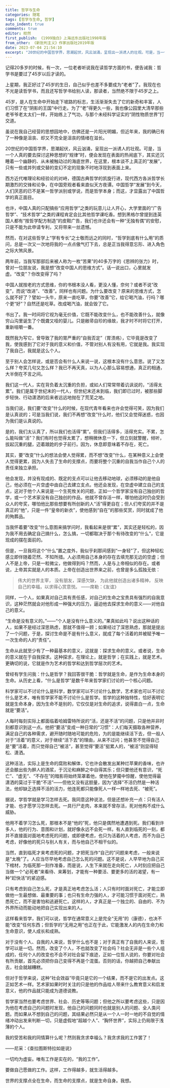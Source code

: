 ```yaml
---
title: 哲学与生命
categories: 随笔
tags: [哲学与生命, 哲学]
auto_indent: true
comments: true
editor: 皎然
first_publish: 《1999独白》上海远东出版社1998年版
from_other: 《新批判主义》作家出版社2019年版
date: 2023-07-04 21:54:10
excerpt: "20世纪的中国哲学界，思潮起伏，风云汹涌，呈现出一派诱人的壮观。可是，当一个人真的要去探讨这种思想的“规律”时，便会发现在表面的热闹底下，其实还沉睡着一个幽静的、从未被触动过的海底世界，在这里，根本谈不上真正的“发展”，只有一些或并列或交替的变幻不定的现象不时地浮现到表面上来。"
---
```

记得20多岁的时候，有一次，一位老者听说我在读哲学方面的书，便告诫我：哲学书是要过了45岁以后才读的。

上星期，我正好过了45岁的生日，自己似乎也差不多要成为“老者”了。我现在也不光是读哲学书，而且还写哲学书给别人读，那读者，当然绝不限于45岁之上。

45岁，是人在生命中开始走下坡路的标志，生活渐渐失去了它的新奇和丰富，人们习惯了在“阴影的王国”中行走。为了“老”得更久一些，我也像公园里大清早那些老爷爷老太太们一样，开始练上了气功，与那个未经科学证实的“阴性物质世界”打交道。

虽说在我自己经营的思想园地中，仿佛还是一片阳光明媚，但近年来，我的确已有了一种像是沮丧、却又不完全是沮丧的情绪在滋长。

20世纪的中国哲学界，思潮起伏，风云汹涌，呈现出一派诱人的壮观。可是，当一个人真的要去探讨这种思想的“规律”时，便会发现在表面的热闹底下，其实还沉睡着一个幽静的、从未被触动过的海底世界，在这里，根本谈不上真正的“发展”，只有一些或并列或交替的变幻不定的现象不时地浮现到表面上来。

西方近代唯理论和经验论的对峙，德国古典哲学的凯旋行进，现代西方各派哲学长期激烈的交锋和论争，在中国旁观者看来直似天方夜谭。中国哲学“发展”到今天，人们厌恶的已不是某一哲学派别或学说，而是哲学本身；而这，才显露出了中国哲学的真正面目。

也许，中国人真的只配搞些“应用哲学”之类的玩意儿让人开心，大学里面的“广告哲学”、“技术哲学”之类的课程肯定会比其他哲学课吃香。想到黑格尔曾提到连英国人都有“按哲学配方制造”的皮鞋广告，我们也许还会有一种“无独有偶”的安慰，只是不能为此申请专利，又将带来一丝遗憾。

然而，在对这些哲学上“学有专长”之士敬而远之的同时，“哲学到底有什么用”的质问，总是一次又一次地将我的一点点傲气打下去，总是正当我得意忘形、进入角色之际大煞风景。

两年前，当我写那部后来被人称为一枚“苦果”的40多万字的《思辨的张力》时，曾对一位朋友说，我是想“改变中国人的思维方式”。话一说出口，心里就发虚。“改变”？你改变得了吗？

中国人就按老的方式思维，你的书根本没人看，更没人懂，奈何？或者不说“改变”，而说“改进”、“改善”。同样也有问题。为什么要改变？原来的思维方式，怎么就不好了？譬如一头牛，原来一直吃草，你要“改善”它，给它喝汽油，行吗？哪个更“好”？自然还是吃草。改成喝汽油，就会毁了它。

书出了。我一时间将它视为毫无价值，它既不能改变什么，也不能改善什么，就像穷山沟里诞生了个既聋又哑的婴儿。只是敝帚自珍的缘故，我才时不时将它打开，重新咀嚼一番。

既然我为写它，曾导致了我的胃严重的“自我否定”（胃溃疡），它毕竟是改变了我，使我感到了它对于我的意义和价值，不管对别人有没有用，它就是我。我实现了我自己，我就是这么个人。

至于别人会怎样说，或是否会有什么人来说一说，这根本没有什么意思。说了又怎么样？夸奖几句又怎么样？我已不再天真，以为人心那么容易想通，真正的相通，大半倒在不言之间。

我们这一代人，实在背负着太沉重的负担，或如人们常常带着讥讽说的，“活得太累”。我们是属于世纪末的一代人，但世纪末还未到临，我们即已过时，被那些脚步轻快、行动潇洒的后来者远远地抛在了荒芜之地。

当我们说，我们要“改变”什么的时候，在现代青年看来也许会觉得可笑，因为我们是认真说的；可是当我们说，我们不再想“改变”什么时，他们又会觉得迷惑，也因为我们是认真说的。

是的，我们太认真了，所以我们也活得“累”。但我们活得多，活得充实。不累，怎么能叫做“活”？我们有时也觉得太累了，想稍微休息一下，但立刻就警醒，倾听，拔起沉重的腿，迈着踉跄的步子前行。因为，休息即意味着不存在，死亡。

其实，要“改变”什么的想法会使人觉得累，而不想“改变”什么，在某种意义上会使人觉得更累，因为人失去了生命的支撑点，而要将整个沉重的自我当作自己个人的责任来独立承担。

他会发现，并没有现成的、既定的支点可以让他去移动地球，必须移动的是他自己，他必须在一片空虚中由自己去建立支点。他还会发现，在空虚中建立自己的支点，这对于他个人来说是一个生死攸关的问题，正如一个哲学家没有自己独创的哲学，或一个艺术家没有自己独创的作品，他就不曾存活一样，哪怕他这时仍会受到众人的夸奖，哪怕他比那些想要有所创新的人“活”得更自在；但人们夸奖的并不是真正的“他”，只是一件“皇帝的新衣”，使他感到“自在”的那些奖赏，同时就成了他的殉葬品。

当我怀着要“改变”什么意图来搞学问时，我看起来是很“累”，其实还是轻松的，因为我不用去确定自己搞什么，怎么搞，一切都取决于那个有待改变的“什么”，它是现成的摆在面前的。

但是，一旦我将这个“什么”置之度外，我似乎刹那间感到“一身轻”了，但这种轻松感立即伴随着茫然、不知所措。人必须用自己本身的存在去填充那无边的空虚；但人不是上帝，只是一粒微尘，他做得到吗？然而，人是与上帝相似的存在。或者说，上帝其实就是人的本质。上帝在创造出世界来之前，也曾是多么孤独无依：

>伟大的世界主宰，
没有朋友，深感欠缺，
为此他就创造出诸多精神，
反映自己的幸福，以求得心赏意悦。
——席勒：《友谊》

同样，一个人，如果真对自己具有责任感，对自己的生命之宝贵具有强烈的自我意识，这种茫然就会对他形成一种强大的压力，逼迫他去探求生命的意义——对他自己的意义。

“生命是没有意义的。”——“个人是没有什么意义的。”果真如此吗？说出这种话的人，如果不是经过深思熟虑，那就不值得一顾；如果经过了深思熟虑，那就是提出了一个问题，于是，探讨生命是不是有什么意义，就成了每个活着的并被赋予唯一一次生命的人的“责任”。

生命从此就至少有了一种最基本的意义，这就是：探求生命的意义。或者说，生命的意义就在于自我探求。这种探求，在理论上，就是哲学；在实践上，就是艺术。更确切的说，它就是作为艺术的哲学和达到哲学层次的艺术。

曾经有学生问我：什么是哲学？我回答很干脆：哲学就是生命，是作为生命本身的生命。从历史上看，“什么是哲学”是数千年来哲学家们讨论的一个核心问题。

科学家可以不讨论什么是科学，数学家可以不讨论什么数学，艺术家也可以不讨论什么是艺术，唯有哲学家不能不讨论什么是哲学。哲学的这种独特性，恰好表明它就是生命本身，因为生命不是别的，它仅仅是对生命的追求，说得直白一点，生命就是“要活”。

人每时每刻实际上都面临着哈姆雷特所说的“活，还是不活”的问题，只是他并非时刻都意识到这一点。他把“要活”变成一种日常的“习惯”：人们每天摄取各种营养，满足自己的各种需求，避开随时随地可能的危险，为的是能继续活下去，但一般人对于“活着”的意义，对于继续“活下去”的理由，从来不过问；他甚至不觉得自己是“要”活着，而只觉得自己“被活”，甚至觉得“要活”挺累人的，“被活”则显得轻松、潇洒。

这种活法，实际上是生命的腐败和解体，它也许会散发出某种烂苹果的香味，也许还会酿出些为醉人的酒浆，于沉沦和麻醉之中自得其乐；但只要他还有意识，“死亡”、“虚无”、“不存在”的暗影将始终笼罩着他，使他在梦魇中惊醒，使他觉得最潇洒的莫过于干脆“不活”——但他又没有这胆量，因为“选择”不活仍然是一种活法，他却缺乏选择不活的活力，他连死都只能像死人一样一样地去死、“被死”。

据说，学哲学就是学习怎样去死。我同意这种说法，但是还想补充一点：只有活人才能、也才愿学习怎样去死。一具行尸走肉，本来就不曾存活，死对他构不成什么威胁。

他用不着学习怎么死，那根本不是“他的”死，他只是偶然地遭遇到死。我们看到许多人，他的行为、意图和计划，就好像永远不会死一样。有人直到临死的一刻，都并不直接面对面地考虑死的问题，或即便考虑，也只为活着的人考虑，而不为自己考虑，好像他的死只与别人有关，而与他自己不相干似的。

当然，直到临死才来考虑死的问题，才把死当作“自己的”问题来考虑，一般来说是“太晚”了。人应当尽早地考虑自己怎么死的问题。这不是说，人早早地为自己买下棺材，为临死那一刻作准备，而是说，人生下来就在走向死亡，人时刻应把自己当做一个“必死者”来看待、来筹划，才能有一种要活、要更多的活的渴望，有一种“赶快活”的紧迫感。

只有考虑到自己怎么死，才是真正地考虑怎么活；人只有时时面对死亡，才能立即做他一生最想做、最重要的事；也只有生命力强的人，才可能习惯于面对死亡，熟悉死亡，而不是害怕和逃避死亡。这样的人，才真正是一个独立的、自由的、不为外界所动而能动地把自己实现出来的人。

这样看来哲学，我们可以说，哲学在通常意义上是完全“无用”的（康德），也决不能“改变”任何东西；但哲学的“无用之用”也正在于此，它能激发人的内在生命力和生命意识，使人成长和成熟。

对于没有个人、自我的人来说，哲学什么也不是；对于真正有了自我的人来说，哲学可以是一切。然而，改变了个人，不也就改变了社会吗？社会无非是一些个人组成的，任何个人的改变也不会不对社会留下痕迹，正如一位哲人说的，你要对社会有所贡献，首先必须把你自己变得不再是个混蛋。否则的话，你越把自己奉献出去，社会就越糟糕。

但对于哲学来说，这种“社会效益”毕竟只是它的一个结果，而不是它的出发点。这正如艺术一样。艺术家如果时时关注的只是他的作品给人带来什么教育意义和启发意义，他的作品就只能成为道德说教。

哲学家当然也要考虑世界、社会、历史等等问题；但他之所以要考虑这些，只是因为他在考虑自己的问题时发现，他自己的问题同时也就是别人的问题、全人类问题。而如果从不想到自己的问题，其结果必然只是从一个人一时一地的不自觉的情绪冲动出发来判断一切，只是虚假地“超越个人”、“胸怀世界”，实际上仍局限于浅薄的个人。

我的受苦和我的同情算什么呢？然则我贪求幸福么？我贪求我的工作罢了！

——尼采：《查拉图斯特拉如是说》

一切均为虚妄。唯有工作是实在的，“我的工作”。

要做自己愿做的工作。这样，工作得越多，就生活得越多。

世界的支撑点全在生命，而生命的支撑点，就是生命自身。我想。
